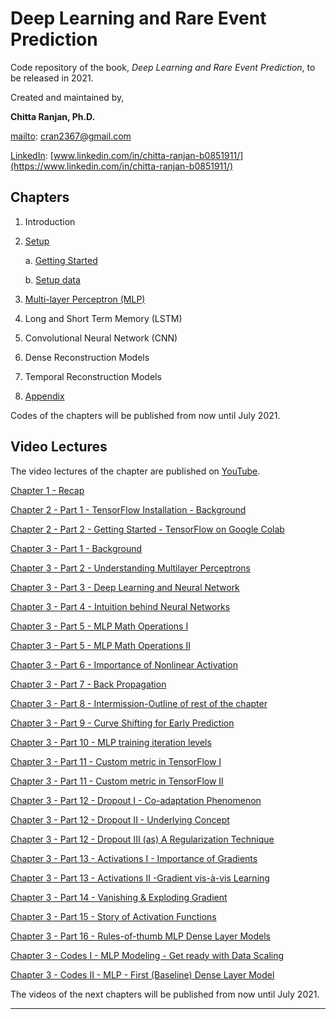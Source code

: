 # Deep Learning and Rare Event Prediction

Code repository of the book, *Deep Learning and Rare Event Prediction*, to be released in 2021.


Created and maintained by,

**Chitta Ranjan, Ph.D.**

[mailto](mailto:cran2367@gmail.com): <cran2367@gmail.com> 

[LinkedIn](https://www.linkedin.com/in/chitta-ranjan-b0851911/): [www.linkedin.com/in/chitta-ranjan-b0851911/](https://www.linkedin.com/in/chitta-ranjan-b0851911/)

## Chapters

1. Introduction
2. [Setup](/setup-data.ipynb)

    a. [Getting Started](/getting-started.ipynb)
    
    b. [Setup data](/setup-data.ipynb)
3. [Multi-layer Perceptron (MLP)](/mlp.ipynb)
4. Long and Short Term Memory (LSTM)
5. Convolutional Neural Network (CNN)
6. Dense Reconstruction Models
7. Temporal Reconstruction Models
8. [Appendix](/utilities)

Codes of the chapters will be published from now until July 2021.


## Video Lectures

The video lectures of the chapter are published on [YouTube](https://www.youtube.com/playlist?list=PLlSi-ZIhNrCUcphQRPQt1qEkpUjKsrSSc).

[Chapter 1 - Recap](https://www.youtube.com/watch?v=s8eydoxAIek&list=PLlSi-ZIhNrCUcphQRPQt1qEkpUjKsrSSc&index=2&t=743s)

[Chapter 2 - Part 1 - TensorFlow Installation - Background](https://www.youtube.com/watch?v=PDBAWstMFaI&list=PLlSi-ZIhNrCUcphQRPQt1qEkpUjKsrSSc&index=2)

[Chapter 2 - Part 2 - Getting Started - TensorFlow on Google Colab](https://www.youtube.com/watch?v=nYdFm0s-k2w&list=PLlSi-ZIhNrCUcphQRPQt1qEkpUjKsrSSc&index=3)

[Chapter 3 - Part 1 - Background](https://www.youtube.com/watch?v=56nOUzy8ivM&list=PLlSi-ZIhNrCUcphQRPQt1qEkpUjKsrSSc&index=3)

[Chapter 3 - Part 2 - Understanding Multilayer Perceptrons](https://www.youtube.com/watch?v=BSizjaGEcDM&list=PLlSi-ZIhNrCUcphQRPQt1qEkpUjKsrSSc&index=4)

[Chapter 3 - Part 3 - Deep Learning and Neural Network](https://www.youtube.com/watch?v=eESFZaePJ6Y&list=PLlSi-ZIhNrCUcphQRPQt1qEkpUjKsrSSc&index=5)

[Chapter 3 - Part 4 - Intuition behind Neural Networks](https://www.youtube.com/watch?v=gHG2sJjMv1k&list=PLlSi-ZIhNrCUcphQRPQt1qEkpUjKsrSSc&index=6)

[Chapter 3 - Part 5 - MLP Math Operations I](https://www.youtube.com/watch?v=GaR9TfTUupA&list=PLlSi-ZIhNrCUcphQRPQt1qEkpUjKsrSSc&index=7)

[Chapter 3 - Part 5 - MLP Math Operations II](https://www.youtube.com/watch?v=zY1q-6k_KVU&list=PLlSi-ZIhNrCUcphQRPQt1qEkpUjKsrSSc&index=8)

[Chapter 3 - Part 6 - Importance of Nonlinear Activation](https://www.youtube.com/watch?v=GmHpquoukjM&list=PLlSi-ZIhNrCUcphQRPQt1qEkpUjKsrSSc&index=9)

[Chapter 3 - Part 7 - Back Propagation](https://www.youtube.com/watch?v=LOW_KeEAffo&list=PLlSi-ZIhNrCUcphQRPQt1qEkpUjKsrSSc&index=10)

[Chapter 3 - Part 8 - Intermission-Outline of rest of the chapter](https://www.youtube.com/watch?v=_Ssk2ISXFSc&list=PLlSi-ZIhNrCUcphQRPQt1qEkpUjKsrSSc&index=13&t=0s)

[Chapter 3 - Part 9 - Curve Shifting for Early Prediction](https://www.youtube.com/watch?v=pNUZ1uqDnEY&list=PLlSi-ZIhNrCUcphQRPQt1qEkpUjKsrSSc&index=13)

[Chapter 3 - Part 10 - MLP training iteration levels](https://www.youtube.com/watch?v=XNbgcdXSoV8&list=PLlSi-ZIhNrCUcphQRPQt1qEkpUjKsrSSc&index=14)

[Chapter 3 - Part 11 - Custom metric in TensorFlow I](https://www.youtube.com/watch?v=txqKQSyeO0M&list=PLlSi-ZIhNrCUcphQRPQt1qEkpUjKsrSSc&index=15)

[Chapter 3 - Part 11 - Custom metric in TensorFlow II](https://www.youtube.com/watch?v=yTVWA18kIAM&list=PLlSi-ZIhNrCUcphQRPQt1qEkpUjKsrSSc&index=16)

[Chapter 3 - Part 12 - Dropout I - Co-adaptation Phenomenon](https://www.youtube.com/watch?v=0TI8VvSSJjk&list=PLlSi-ZIhNrCUcphQRPQt1qEkpUjKsrSSc&index=17)

[Chapter 3 - Part 12 - Dropout II - Underlying Concept](https://www.youtube.com/watch?v=tI02wOXqNE4&list=PLlSi-ZIhNrCUcphQRPQt1qEkpUjKsrSSc&index=20&t=0s)

[Chapter 3 - Part 12 - Dropout III (as) A Regularization Technique](https://www.youtube.com/watch?v=xBC0twpyP6s&list=PLlSi-ZIhNrCUcphQRPQt1qEkpUjKsrSSc&index=20)

[Chapter 3 - Part 13 - Activations I - Importance of Gradients](https://www.youtube.com/watch?v=5_VMpMOKUOw&list=PLlSi-ZIhNrCUcphQRPQt1qEkpUjKsrSSc&index=21)

[Chapter 3 - Part 13 - Activations II -Gradient vis-à-vis Learning](https://www.youtube.com/watch?v=hsBOBcQ2ZUI&list=PLlSi-ZIhNrCUcphQRPQt1qEkpUjKsrSSc&index=22)

[Chapter 3 - Part 14 - Vanishing & Exploding Gradient](https://www.youtube.com/watch?v=OlVDuzMUZVI&list=PLlSi-ZIhNrCUcphQRPQt1qEkpUjKsrSSc&index=23)

[Chapter 3 - Part 15 - Story of Activation Functions](https://www.youtube.com/watch?v=XuJ6IkkNGeA&list=PLlSi-ZIhNrCUcphQRPQt1qEkpUjKsrSSc&index=24)

[Chapter 3 - Part 16 - Rules-of-thumb MLP Dense Layer Models](https://www.youtube.com/watch?v=RE4ZmVA3DTE&list=PLlSi-ZIhNrCUcphQRPQt1qEkpUjKsrSSc&index=25)

[Chapter 3 - Codes I - MLP Modeling - Get ready with Data Scaling](https://www.youtube.com/watch?v=1YCpS32_Ym8&list=PLlSi-ZIhNrCUcphQRPQt1qEkpUjKsrSSc&index=26)

[Chapter 3 - Codes II - MLP - First (Baseline) Dense Layer Model](https://www.youtube.com/watch?v=FjRIryiAkDk&list=PLlSi-ZIhNrCUcphQRPQt1qEkpUjKsrSSc&index=27)

The videos of the next chapters will be published from now until July 2021.

---

